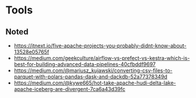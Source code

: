 # Tools

## Noted

* https://itnext.io/five-apache-projects-you-probably-didnt-know-about-13528e05765f
* https://medium.com/geekculture/airflow-vs-prefect-vs-kestra-which-is-best-for-building-advanced-data-pipelines-40cfbddf9697
* https://medium.com/@mariusz_kujawski/converting-csv-files-to-parquet-with-polars-pandas-dask-and-dackdb-52a77378349d
* https://medium.com/@kywe665/hot-take-apache-hudi-delta-lake-apache-iceberg-are-divergent-7ca6a43d39fc
